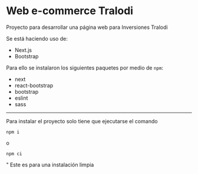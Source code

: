 # Web e-commerce Tralodi

Proyecto para desarrollar una página web para Inversiones Tralodi

Se está haciendo uso de:

- Next.js
- Bootstrap

Para ello se instalaron los siguientes paquetes por medio de `npm`:

- next
- react-bootstrap
- bootstrap
- eslint
- sass

---

Para instalar el proyecto solo tiene que ejecutarse el comando

`npm i`

o

`npm ci`

" Este es para una instalación limpia
